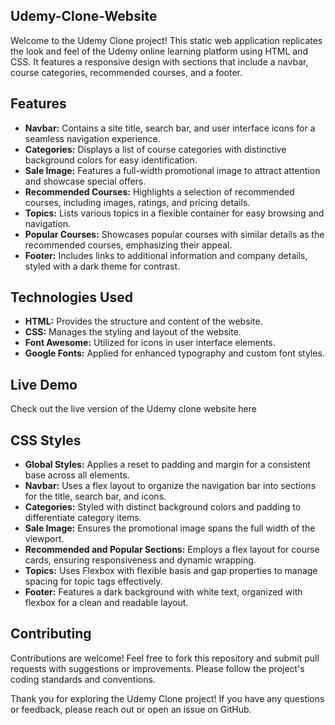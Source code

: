 ## Udemy-Clone-Website
Welcome to the Udemy Clone project! This static web application replicates the look and feel of the Udemy online learning platform using HTML and CSS. It features a responsive design with sections that include a navbar, course categories, recommended courses, and a footer.

## Features
- **Navbar:** Contains a site title, search bar, and user interface icons for a seamless navigation experience.
- **Categories:** Displays a list of course categories with distinctive background colors for easy identification.
- **Sale Image:** Features a full-width promotional image to attract attention and showcase special offers.
- **Recommended Courses:** Highlights a selection of recommended courses, including images, ratings, and pricing details.
- **Topics:** Lists various topics in a flexible container for easy browsing and navigation.
- **Popular Courses:** Showcases popular courses with similar details as the recommended courses, emphasizing their appeal.
- **Footer:** Includes links to additional information and company details, styled with a dark theme for contrast.

## Technologies Used
- **HTML:** Provides the structure and content of the website.
- **CSS:** Manages the styling and layout of the website.
- **Font Awesome:** Utilized for icons in user interface elements.
- **Google Fonts:** Applied for enhanced typography and custom font styles.
  
## Live Demo
 Check out the live version of the Udemy clone website here
 
## CSS Styles
- **Global Styles:** Applies a reset to padding and margin for a consistent base across all elements.
- **Navbar:** Uses a flex layout to organize the navigation bar into sections for the title, search bar, and icons.
- **Categories:** Styled with distinct background colors and padding to differentiate category items.
- **Sale Image:** Ensures the promotional image spans the full width of the viewport.
- **Recommended and Popular Sections:** Employs a flex layout for course cards, ensuring responsiveness and dynamic wrapping.
- **Topics:** Uses Flexbox with flexible basis and gap properties to manage spacing for topic tags effectively.
- **Footer:** Features a dark background with white text, organized with flexbox for a clean and readable layout.
  
## Contributing
Contributions are welcome! Feel free to fork this repository and submit pull requests with suggestions or improvements. Please follow the project's coding standards and conventions.

Thank you for exploring the Udemy Clone project! If you have any questions or feedback, please reach out or open an issue on GitHub.
